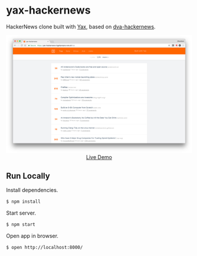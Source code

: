 # yax-hackernews

HackerNews clone built with [Yax](https://github.com/d-band/yax), based on [dva-hackernews](https://github.com/dvajs/dva-hackernews).

<p align="center">
  <a href="https://yax-hn.now.sh">
    <img src="/public/screenshot.png" width="700" />
    <br />
    Live Demo
  </a>
</p>

## Run Locally

Install dependencies.

```bash
$ npm install
```

Start server.

```bash
$ npm start
```

Open app in browser.

```bash
$ open http://localhost:8000/
```
